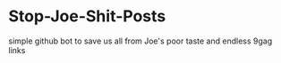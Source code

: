 # Stop-Joe-Shit-Posts
simple github bot to save us all from Joe's poor taste and endless 9gag links
